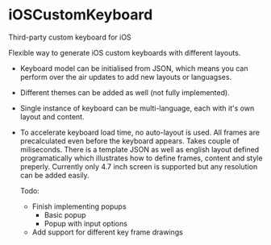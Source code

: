 # iOSCustomKeyboard
Third-party custom keyboard for iOS

Flexible way to generate iOS custom keyboards with different layouts.

- Keyboard model can be initialised from JSON, which means you can perform over the air updates to add new layouts or languagses.
- Different themes can be added as well (not fully implemented).
- Single instance of keyboard can be multi-language, each with it's own layout and content.


- To accelerate keyboard load time, no auto-layout is used. All frames are precalculated even before the keyboard appears.
  Takes couple of miliseconds. There is a template JSON as well as english layout defined programatically which illustrates 
  how to define frames, content and style preperly. Currently only 4.7 inch screen is supported but any resolution can be added easily.
  
  
  Todo: 
   - Finish implementing popups
     - Basic popup
     - Popup with input options
   - Add support for different key frame drawings
   
